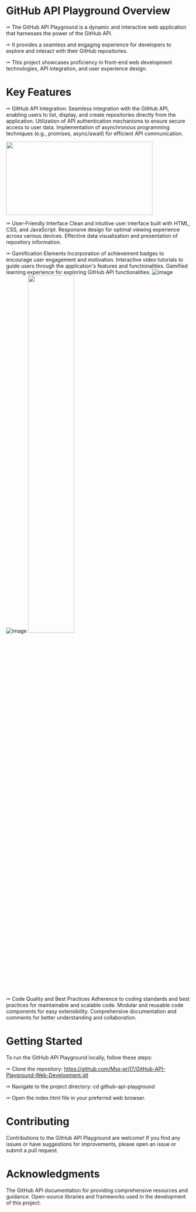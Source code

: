# GitHub API Playground Overview
✑ The GitHub API Playground is a dynamic and interactive web application that harnesses the power of the GitHub API. 

✑ It provides a seamless and engaging experience for developers to explore and interact with their GitHub repositories. 

✑ This project showcases proficiency in front-end web development technologies, API integration, and user experience design.

# Key Features
✑ GitHub API Integration: 
Seamless integration with the GitHub API, enabling users to list, display, and create repositories directly from the application.
Utilization of API authentication mechanisms to ensure secure access to user data.
Implementation of asynchronous programming techniques (e.g., promises, async/await) for efficient API communication.

<img src="https://github.com/Mss-pri17/GitHub-API-Playground-Web-Development/assets/151165406/dd17ead0-7741-4742-b658-8a787b495ad8" width="400" height="200">

✑ User-Friendly Interface
Clean and intuitive user interface built with HTML, CSS, and JavaScript.
Responsive design for optimal viewing experience across various devices.
Effective data visualization and presentation of repository information.

✑ Gamification Elements
Incorporation of achievement badges to encourage user engagement and motivation.
Interactive video tutorials to guide users through the application's features and functionalities.
Gamified learning experience for exploring GitHub API functionalities.
![image](https://github.com/Mss-pri17/GitHub-API-Playground-Web-Development/assets/151165406/c990f3c0-0968-4b13-a7db-77a896f2c563)
![image](https://github.com/Mss-pri17/GitHub-API-Playground-Web-Development/assets/151165406/fae42012-48ed-4884-ac03-a7046025d1da)
<img src="image_url" width="50%" height="50%">


✑ Code Quality and Best Practices
Adherence to coding standards and best practices for maintainable and scalable code.
Modular and reusable code components for easy extensibility.
Comprehensive documentation and comments for better understanding and collaboration.

# Getting Started
To run the GitHub API Playground locally, follow these steps:

✑ Clone the repository: https://github.com/Mss-pri17/GitHub-API-Playground-Web-Development.git

✑ Navigate to the project directory: cd github-api-playground

✑ Open the index.html file in your preferred web browser.

# Contributing
Contributions to the GitHub API Playground are welcome! If you find any issues or have suggestions for improvements, please open an issue or submit a pull request.

# Acknowledgments
The GitHub API documentation for providing comprehensive resources and guidance.
Open-source libraries and frameworks used in the development of this project.
